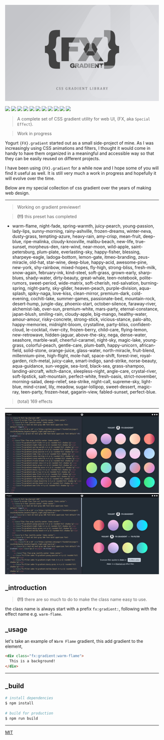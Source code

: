 <p align="center">
  <img src="assets/promo.jpg" height="auto" width="auto">
</p>

<p align="left">
  <img src="https://badgen.net/github/release/yogurt-foundation/fx-gradient">
  <img src="https://badgen.net/github/releases/yogurt-foundation/fx-gradient">
  <img src="https://badgen.net/github/branches/yogurt-foundation/fx-gradient">
  <img src="https://badgen.net/github/forks/yogurt-foundation/fx-gradient">
  <img src="https://badgen.net/github/stars/yogurt-foundation/fx-gradient">
  <img src="https://badgen.net/github/watchers/yogurt-foundation/fx-gradient">
  <img src="https://badgen.net/github/tag/yogurt-foundation/fx-gradient">
  <img src="https://badgen.net/github/commits/yogurt-foundation/fx-gradient">
  <img src="https://badgen.net/github/last-commit/yogurt-foundation/fx-gradient">
  <img src="https://badgen.net/github/contributors/yogurt-foundation/fx-gradient">
  <img src="https://badgen.net/github/license/yogurt-foundation/fx-gradient">
</p>

> A complete set of CSS gradient utility for web UI, (FX, aka `Special Effect`).

> Work in progress

Yogurt `{FX}.gradient` started out as a small side-project of mine. As I was increasingly using CSS animations and filters, I thought it would come in handy to have them organized in a meaningful and accessible way so that they can be easily reused on different projects.

I have been using `{FX}.gradient` for a while now and I hope some of you will find it useful as well. It is still very much a work in progress and hopefully it will evolve over the time.

Below are my special collection of css gradient over the years of making web design.

---

> Working on gradient previewer!

> **(!!)** this preset has completed

- warm-flame, night-fade, spring-warmth, juicy-pearch, young-passion, lady-lips, sunny-morning, rainy-ashville, frozen-dreams, winter-neva, dusty-grass, tempting-azure, heavy-rain, amy-crisp, mean-fruit, deep-blue, ripe-malinka, cloudy-knoxville, malibu-beach, new-life, true-sunset, morpheus-den, rare-wind, near-moon, wild-apple, saint-petersburg, plum-plate, everlasting-sky, happy-fisher, blessing, sharpeye-eagle, ladoga-bottom, lemon-gate, itmeo-branding, zeus-miracle, old-hat, star-wine, deep-blue, happy-acid, awesome-pine, new-york, shy-rainbow, mixed-hopes, fly-high, strong-bliss, fresh-milk, snow-again, february-ink, kind-steel, soft-grass, grown-early, sharp-blues, shady-water, dirty-beauty, great-whale, teen-notebook, polite-rumors, sweet-period, wide-matrix, soft-cherish, red-salvation, burning-spring, night-party, sky-glider, heaven-peach, purple-division, aqua-splash, spiky-naga, love-kiss, clean-mirror, premium-dark, cold-evening, cochiti-lake, summer-games, passionate-bed, mountain-rock, desert-hump, jungle-day, phoenix-start, october-silence, faraway-river, alchemist-lab, over-sun, premium-white, mars-party, eternal-constance, japan-blush, smiling-rain, cloudy-apple, big-mango, healthy-water, amour-amour, risky-concrete, strong-stick, vicious-stance, palo-alto, happy-memories, midnight-bloom, crystalline, party-bliss, confident-cloud, le-cocktail, river-city, frozen-berry, child-care, flying-lemon, new-retrowave, hidden-jaguar, above-the-sky, nega, dense-water, seashore, marble-wall, cheerful-caramel, night-sky, magic-lake, young-grass, colorful-peach, gentle-care, plum-bath, happy-unicorn, african-field, solid-stone, orange-juice, glass-water, north-miracle, fruit-blend, millennium-pine, high-flight, mole-hall, space-shift, forest-inei, royal-garden, rich-metal, juicy-cake, smart-indigo, sand-strike, norse-beauty, aqua-guidance, sun-veggie, sea-lord, black-sea, grass-shampoo, landing-aircraft, witch-dance, sleepless-night, angle-care, crystal-river, soft-lipstick, salt-mountain, perfect-white, fresh-oasis, strict-november, morning-salad, deep-relief, sea-strike, night-call, supreme-sky, light-blue, mind-crawl, lily, meadow, sugar-lollipop, sweet-dessert, magic-ray, teen-party, frozen-heat, gagarin-view, fabled-sunset, perfect-blue.

> (total) 169 effects

---

<p align="left">
  <img src="assets/screenshot_01.png" height="auto" wdith="auto">
  <img src="assets/screenshot_02.png" height="auto" wdith="auto">
</p>

## _introduction

> **(!!)** there are so much to do to make the class name easy to use.

the class name is always start with a prefix `fx:gradient:`, following with the effect name e.g. `warm-flame`.

## _usage

let's take an example of `Warm Flame` gradient, this add gradient to the element,

```html
<div class="fx:gradient:warm-flame">
  This is a background!
</div>
```
---

## _build

``` bash
# install dependencies
$ npm install

# build for production
$ npm run build
```

---

[MIT](https://github.com/yogurt-foundation/fx-gradient/blob/master/LICENSE)



